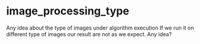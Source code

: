 # image_processing_type
Any idea about the type of images under algorithm execution
If we run it on different type of images our result are not as we expect.
Any idea?
